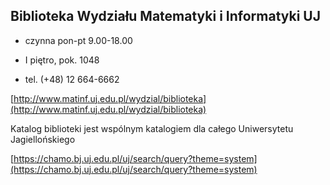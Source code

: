 ## Biblioteka Wydziału Matematyki i Informatyki UJ

+ czynna pon-pt 9.00-18.00  

+ I piętro, pok. 1048  

+ tel. (+48) 12 664-6662  

[http://www.matinf.uj.edu.pl/wydzial/biblioteka](http://www.matinf.uj.edu.pl/wydzial/biblioteka)  

Katalog biblioteki jest wspólnym katalogiem dla całego Uniwersytetu Jagiellońskiego  

[https://chamo.bj.uj.edu.pl/uj/search/query?theme=system](https://chamo.bj.uj.edu.pl/uj/search/query?theme=system)  